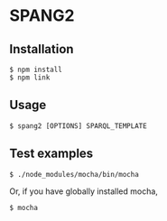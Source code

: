 # SPANG2

## Installation
```
$ npm install
$ npm link
```

## Usage
```
$ spang2 [OPTIONS] SPARQL_TEMPLATE
```

## Test examples
```
$ ./node_modules/mocha/bin/mocha
```
Or, if you have globally installed mocha,

```
$ mocha
```
